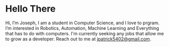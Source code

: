 # Hello There
Hi, I’m Joseph, I am a student in Computer Science, and I love to prgram.
I’m interested in Robotics, Automation, Machine Learning and Everything that has to do with computers.
I'm currently seeking any jobs that allow me to grow as a developer.
Reach out to me at jpatrick5402@gmail.com.
<!--- Quality Over Quantity | Commits do not prove skill --->
<!--- Quality Over Quantity | Commits do not prove skill --->
<!--- Quality Over Quantity | Commits do not prove skill --->
<!--- Quality Over Quantity | Commits do not prove skill --->
<!--- Quality Over Quantity | Commits do not prove skill --->
